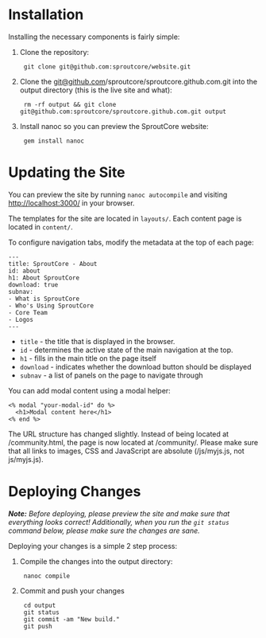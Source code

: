 # Installation

Installing the necessary components is fairly simple:

1. Clone the repository:

        git clone git@github.com:sproutcore/website.git

1. Clone the git@github.com/sproutcore/sproutcore.github.com.git into the output
directory (this is the live site and what):

        rm -rf output && git clone git@github.com:sproutcore/sproutcore.github.com.git output

1. Install nanoc so you can preview the SproutCore website:

        gem install nanoc

# Updating the Site

You can preview the site by running `nanoc autocompile` and visiting
[http://localhost:3000/](http://localhost:3000/) in your browser.

The templates for the site are located in `layouts/`. Each content page is
located in `content/`.

To configure navigation tabs, modify the metadata at the top of each page:

    ---
    title: SproutCore - About
    id: about
    h1: About SproutCore
    download: true
    subnav:
    - What is SproutCore
    - Who's Using SproutCore
    - Core Team
    - Logos
    ---

* `title` - the title that is displayed in the browser.
* `id` - determines the active state of the main navigation at the top.
* `h1` - fills in the main title on the page itself
* `download` - indicates whether the download button should be displayed
* `subnav` - a list of panels on the page to navigate through

You can add modal content using a modal helper:

    <% modal "your-modal-id" do %>
      <h1>Modal content here</h1>
    <% end %>

The URL structure has changed slightly. Instead of being located at /community.html,
the page is now located at /community/. Please make sure that all links to images, CSS
and JavaScript are absolute (/js/myjs.js, not js/myjs.js).

# Deploying Changes

___Note:__ Before deploying, please preview the site and make sure that everything looks
correct! Additionally, when you run the `git status` command below, please make sure the
changes are sane._

Deploying your changes is a simple 2 step process:

1. Compile the changes into the output directory:

        nanoc compile

1. Commit and push your changes

        cd output
        git status
        git commit -am "New build."
        git push
